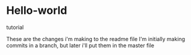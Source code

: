 # Hello-world
tutorial


These are the changes i'm making to the readme file
I'm initially making commits in a branch, but later i'll put them in the master file
